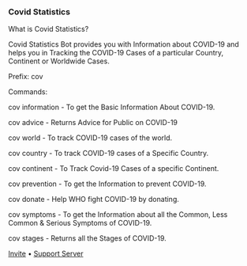 ### Covid Statistics

What is Covid Statistics?

Covid Statistics Bot provides you with Information about COVID-19 and helps you in Tracking the COVID-19 Cases of a particular Country, Continent or Worldwide Cases.


Prefix: cov 


Commands:

cov information - To get the Basic Information About COVID-19.

cov advice - Returns Advice for Public on COVID-19

cov world - To track COVID-19 cases of the world.

cov country <country name> - To track COVID-19 cases of a Specific Country.
  
cov continent - To Track Covid-19 Cases of a specific Continent.
  
cov prevention -  To get the Information to prevent COVID-19.
  
cov donate - Help WHO fight COVID-19 by donating.
  
cov symptoms - To get the Information about all the Common, Less Common & Serious 
Symptoms of COVID-19.

cov stages - Returns all the Stages of COVID-19.
  
[Invite](http://dsc.gg/covidstats) • [Support Server](https://discord.com/invite/vecGcm4zsC)
